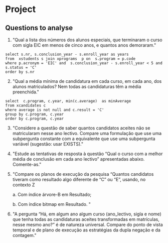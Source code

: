 # Project

## Questions to analyse

1. "Qual a lista dos números dos alunos especiais, que terminaram o curso com sigla EIC em menos de cinco
anos, e quantos anos demoraram."


```
select s.nr, s.conclusion_year - s.enroll_year as years
from  xstudents s join xprograms  p on  s.program = p.code
where p.acronym = 'EIC' and  s.conclusion_year - s.enroll_year < 5 and s.status = 'C'
order by s.nr
```


2. "Qual a média mínima de candidatura em cada curso, em cada ano, dos alunos matriculados? Nem todas
as candidaturas têm a média preenchida."

```
select  c.program, c.year, min(c.average)  as minAverage
from xcandidates c
where average is not null and c.result = 'C'
group by c.program, c.year
order by c.program, c.year
```


3. "Considere a questão de saber quantos candidatos aceites não se matricularam nesse ano lectivo. Compare
uma formulação que use uma subpergunta constante com a equivalente que use uma subpergunta variável
(sugestão: usar EXISTS)."


4. "Estude as tentativas de resposta à questão “Qual o curso com a melhor média de conclusão em cada ano
lectivo” apresentadas abaixo. Comente-as."


5. "Compare os planos de execução da pesquisa “Quantos candidatos tiveram como resultado algo diferente de “C” ou “E”, usando, no contexto Z

    a. Com índice árvore-B em Resultado;

    b. Com índice bitmap em Resultado. "


6. "A pergunta “Há, em algum ano algum curso (ano_lectivo, sigla e nome) que tenha todas as candidaturas
aceites transformadas em matrículas, nesse mesmo ano?” é de natureza universal. Compare do ponto de
vista temporal e de plano de execução as estratégias da dupla negação e da contagem."


